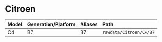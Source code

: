 # Citroen

| Model | Generation/Platform | Aliases | Path |
|:----- |:--------------------|:------- |:---- |
| C4 | B7 | B7 | `rawdata/Citroen/C4/B7` |
